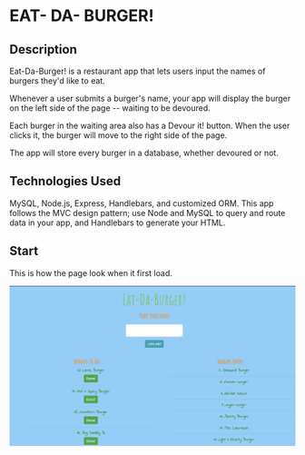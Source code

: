 # EAT- DA- BURGER!

## Description 
Eat-Da-Burger! is a restaurant app that lets users input the names of burgers they'd like to eat.

Whenever a user submits a burger's name, your app will display the burger on the left side of the page -- waiting to be devoured.

Each burger in the waiting area also has a Devour it! button. When the user clicks it, the burger will move to the right side of the page.

The app will store every burger in a database, whether devoured or not.

## Technologies Used 
MySQL, Node.js, Express, Handlebars, and customized ORM.
This app follows the MVC design pattern; use Node and MySQL to query and route data in your app, and Handlebars to generate your HTML.

## Start 
This is how the page look when it first load. 

<img src="public/assets/demo/burgerApp.png">


